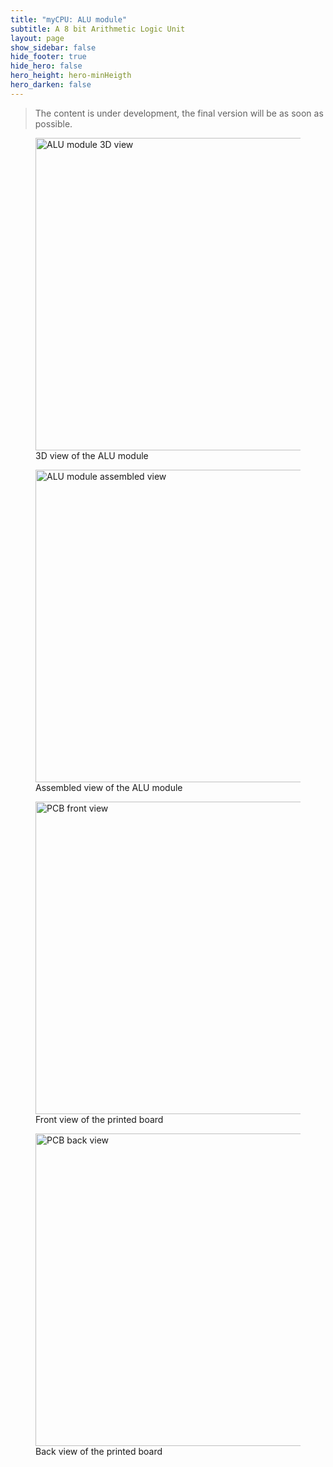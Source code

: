```yaml
---
title: "myCPU: ALU module"
subtitle: A 8 bit Arithmetic Logic Unit
layout: page
show_sidebar: false
hide_footer: true
hide_hero: false
hero_height: hero-minHeigth
hero_darken: false
---
```

> The content is under development, the final version will be as soon as possible.

<figure class="center">
    <img src="{{ site.baseurl }}/img/mycpu/modules/alu/alu_3dview_min.png" alt="ALU module 3D view" title="3D view of the ALU module" width="500px">
    <figcaption>3D view of the ALU module</figcaption>
</figure>
<figure class="center">
    <img src="{{ site.baseurl }}/img/mycpu/modules/alu/alu_assembled_min.png" alt="ALU module assembled view" title="Assembled view of the ALU module" width="500px">
    <figcaption>Assembled view of the ALU module</figcaption>
</figure>
<figure class="center">
    <img src="{{ site.baseurl }}/img/mycpu/modules/alu/alu_clear_front_min.png" alt="PCB front view" title="Front view of the printed board" width="500px">
    <figcaption>Front view of the printed board</figcaption>
</figure>
<figure class="center">
    <img src="{{ site.baseurl }}/img/mycpu/modules/alu/alu_clear_back_min.png" alt="PCB back view" title="Back view of the printed board" width="500px">
    <figcaption>Back view of the printed board</figcaption>
</figure>

